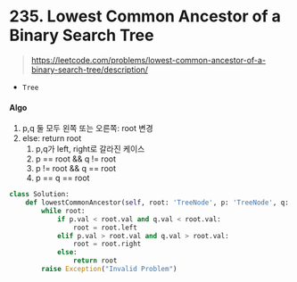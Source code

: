 # 235. Lowest Common Ancestor of a Binary Search Tree
> https://leetcode.com/problems/lowest-common-ancestor-of-a-binary-search-tree/description/

- `Tree`


#### Algo
1. p,q 둘 모두 왼쪽 또는 오른쪽: root 변경
2. else: return root
    1. p,q가 left, right로 갈라진 케이스
    2. p == root && q != root
    3. p != root && q == root
    4. p == q == root


```py
class Solution:
    def lowestCommonAncestor(self, root: 'TreeNode', p: 'TreeNode', q: 'TreeNode') -> 'TreeNode':
        while root:
            if p.val < root.val and q.val < root.val:
                root = root.left
            elif p.val > root.val and q.val > root.val:
                root = root.right
            else:
                return root
        raise Exception("Invalid Problem")

```